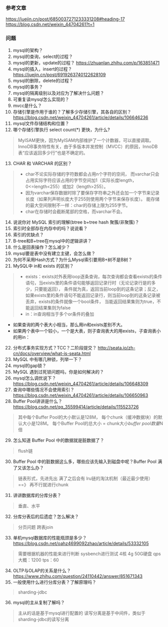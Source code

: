 ### 参考文章
https://juejin.cn/post/6850037271233331208#heading-17
https://blog.csdn.net/weixin_44704261?t=1

### 问题
1. mysql的架构？
2. mysql的查询，select的过程？
3. mysql的更新，update的过程？
https://zhuanlan.zhihu.com/p/163851471
4. mysql的插入，insert的过程？
https://juejin.cn/post/6919263740122628109
5. mysql的删除，delete的过程？
6. mysql的事务？
7. mysql的隔离级别以及对应为了解决什么问题？
8. 可重复读mysql怎么实现的？
9. mvcc是什么？
10. 存储引擎是作用于谁的？了解多少存储引擎，其各自的区别？
https://blog.csdn.net/weixin_44704261/article/details/106646236
11. mysql文件存储结构和位置？
12. 哪个存储引擎执行 select count(*) 更快，为什么?
> MyISAM更快，因为MyISAM内部维护了一个计数器，可以直接调取。 
> InnoDB事务特性有关，由于多版本并发控制（MVCC）的原因，InnoDB 表“应该返回多少行”也是不确定的。

13. CHAR 和 VARCHAR 的区别？
> - char不论实际存储的字符数都会占用n个字符的空间，
而varchar只会占用实际字符应该占用的字节空间加1（实际长度length，0<=length<255）或加2（length>255）。
> - 因为varchar保存数据时除了要保存字符串之外还会加一个字节来记录长度（如果列声明长度大于255则使用两个字节来保存长度）。
能存储的最大空间限制不一样：char的存储上限为255字节。
> - char在存储时会截断尾部的空格，而varchar不会。

14. 说说你对 MySQL 索引的理解(btree b+tree hash 聚簇/非聚簇)？
15. 索引时全部存在内存中的吗？说说看？
16. 索引的优缺点？
17. B-tree和B+tree在mysql中的逻辑讲讲？
18. 什么是回表操作？怎么减少？
19. mysql要是表中没有建立主键，会怎么做？
20. 为何不采用Hash方式？为什么Mysql索引要用B+树不是B树？
21. MySQL中 in和 exists 的区别？
> - exists：exists对外表用loop逐条查询，每次查询都会查看exists的条件语句，当exists里的条件语句能够返回记录行时（无论记录行是的多少，只要能返回），
条件就为真，返回当前loop到的这条记录；反之，如果exists里的条件语句不能返回记录行，则当前loop到的这条记录被丢弃，exists的条件就像一个bool条件，
当能返回结果集则为true，不能返回结果集则为false
> - in：in查询相当于多个or条件的叠加

- 如果查询的两个表大小相当，那么用in和exists差别不大。
- 如果两个表中一个较小，一个是大表，则子查询表大的用exists，子查询表小的用in：

22. 分布式事务实现方式？TCC？二阶段提交？
http://seata.io/zh-cn/docs/overview/what-is-seata.html
23. MySQL 中有哪几种锁，列举一下？
24. mysql的gap锁？
25. MySQL 遇到过死锁问题吗，你是如何解决的？
26. mysql怎么调优说下？
https://blog.csdn.net/weixin_44704261/article/details/106648309
27. 查询中哪些情况不会使用索引？
https://blog.csdn.net/weixin_44704261/article/details/106650963
28. Buffer Pool讲讲是什么？
https://blog.csdn.net/qq_35599414/article/details/115523726
> 其中每个Buffer Pool的大小默认是128M，
  每个chunk（缓冲数据块）的默认大小是128M。
  每个Buffer Pool的总大小 = chunk大小*buffer pool数量*N倍

29. 怎么知道 Buffer Pool 中的数据就是脏数据了？
> flush链
30. Buffer Pool 中的脏数据这么多，哪些应该先输入到磁盘中呢？Buffer Pool 满了又该怎么办？
> 链表形式，先进先出
> 满了之后会有 lru链的淘汰机制（最近最少使用） ==》 再不行就进行chunk
31. 讲讲数据库的分库分表？
> 垂直、水平

32. 分库分表后的后遗症？怎么解决？
> 分页问题
> 跨表join
33. 单机mysql数据库的性能瓶颈是多少？
https://blog.csdn.net/oahz4699092zhao/article/details/53332105
> 需要根据机器的性能来进行判断 sysbench进行测试
> 4核 4g 50G硬盘
> qps大概：1200  tps：60
34. OLTP与OLAP的关系是什么？
https://www.zhihu.com/question/24110442/answer/851671343
35. 一般使用什么进行分库分表？了解原理吗？
> sharding-jdbc
36. mysql的主从复制了解吗？
> 主从的话是基于mysql进行配置的
> 读写分离是基于中间件，类似于sharding-jdbc的读写分离
>

 



